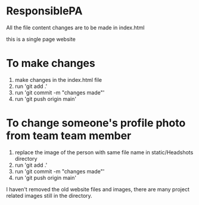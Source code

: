# ResponsiblePA

All the file content changes are to be made in index.html

this is a single page website


# To make changes
1. make changes in the index.html file
2. run 'git add .'
3. run 'git commit -m "changes made"'
4. run 'git push origin main'


# To change someone's profile photo from team team member
1. replace the image of the person with same file name in static/Headshots directory
2. run 'git add .'
3. run 'git commit -m "changes made"'
4. run 'git push origin main'


I haven't removed the old website files and images, there are many project related images still in the directory.
